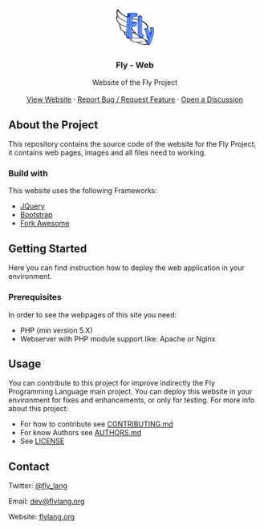 <!-- PROJECT LOGO -->
<br />
<p align="center">
  <a href="https://github.com/fly-lang/web">
    <img src="https://github.com/fly-lang/web/blob/main/img/flylang-logo.png" alt="Logo" width="80" height="80">
  </a>

  <h3 align="center">Fly - Web</h3>

  <p align="center">
    Website of the Fly Project
    <br />
    <br />
    <a href="https://flylang.org">View Website</a>
    ·
    <a href="https://github.com/fly-lang/web/issues">Report Bug / Request Feature</a>
    ·
    <a href="https://github.com/fly-lang/web/discussions">Open a Discussion</a>
  </p>
</p>

## About the Project
This repository contains the source code of the website for the Fly Project, it contains web pages, images and all files need to working.

### Build with
This website uses the following Frameworks:
- [JQuery](https://jquery.com/)
- [Bootstrap](https://getbootstrap.com/)
- [Fork Awesome](https://forkaweso.me/)

## Getting Started
Here you can find instruction how to deploy the web application in your environment.

### Prerequisites
In order to see the webpages of this site you need:
 - PHP (min version 5.X)
 - Webserver with PHP module support like: Apache or Nginx

## Usage
You can contribute to this project for improve indirectly the Fly Programming Language main project.
You can deploy this website in your environment for fixes and enhancements, or only for testing.
For more info about this project:
 - For how to contribute see [CONTRIBUTING.md](CONTRIBUTING.md)
 - For know Authors see [AUTHORS.md](AUTHORS.md)
 - See [LICENSE](LICENSE)
 
 ## Contact
Twitter: [@fly_lang](https://twitter.com/fly_lang)
 
 Email: [dev@flylang.org](mailto:dev@flylang.org)
 
 Website: [flylang.org](https://flylang.org)
 
